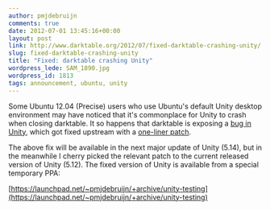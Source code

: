 ```yaml
---
author: pmjdebruijn
comments: true
date: 2012-07-01 13:45:16+00:00
layout: post
link: http://www.darktable.org/2012/07/fixed-darktable-crashing-unity/
slug: fixed-darktable-crashing-unity
title: "Fixed: darktable crashing Unity"
wordpress_lede: SAM_1890.jpg
wordpress_id: 1813
tags: announcement, ubuntu, unity
---
```


Some Ubuntu 12.04 (Precise) users who use Ubuntu's default Unity desktop environment may have noticed that it's commonplace for Unity to crash when closing darktable. It so happens that darktable is exposing a [bug in Unity](https://bugs.launchpad.net/ubuntu/+source/unity/+bug/851982), which got fixed upstream with a [one-liner patch](https://code.launchpad.net/~andyrock/unity/fix-851982/+merge/112440/+preview-diff/+files/preview.diff).

The above fix will be available in the next major update of Unity (5.14), but in the meanwhile I cherry picked the relevant patch to the current released version of Unity (5.12). The fixed version of Unity is available from a special temporary PPA:

[https://launchpad.net/~pmjdebruijn/+archive/unity-testing](https://launchpad.net/~pmjdebruijn/+archive/unity-testing)
